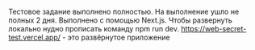 Тестовое задание выполнено полностью. На выполнение ушло не полных 2 дня. Выполнено с помощью Next.js. Чтобы развернуть локально нудно прописать команду npm run dev. https://web-secret-test.vercel.app/ - это развёрнутое приложение
